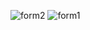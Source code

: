 ![form2](https://github.com/Chetan-Salunke/React_Form/assets/85216632/8afa01ca-4ee7-4896-8f25-db7d6784bbce)
![form1](https://github.com/Chetan-Salunke/React_Form/assets/85216632/27646743-19e9-4d0d-a3ca-db04fb0223d4)
